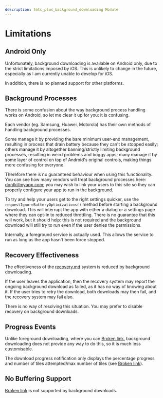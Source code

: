 ```yaml
---
description: fmtc_plus_background_downloading Module
---
```


# Limitations

## Android Only

Unfortunately, background downloading is available on Android only, due to the strict limitations imposed by iOS. This is unlikely to change in the future, especially as I am currently unable to develop for iOS.

In addition, there is no planned support for other platforms.

## Background Processes

There is some confusion about the way background process handling works on Android, so let me clear it up for you: it is confusing.

Each vendor (eg. Samsung, Huawei, Motorola) has their own methods of handling background processes.

Some manage it by providing the bare minimum user-end management, resulting in process that drain battery because they can't be stopped easily; others manage it by altogether banning/strictly limiting background processes, resulting in weird problems and buggy apps; many manage it by some layer of control on top of Android's original controls, making things more confusing for everyone.&#x20;

Therefore there is no guaranteed behaviour when using this functionality. You can see how many vendors will treat background processes here: [dontkillmyapp.com](https://dontkillmyapp.com/); you may wish to link your users to this site so they can properly configure your app to run in the background.

To try and help your users get to the right settings quicker, use the `requestIgnoreBatteryOptimizations()` method before starting a background download. This will interrupt the app with either a dialog or a settings page where they can opt-in to reduced throttling. There is no guarantee that this will work, but it should help: this is not required and the background download will still _try_ to run even if the user denies the permissions.

Internally, a foreground service is actually used. This allows the service to run as long as the app hasn't been force stopped.

## Recovery Effectiveness

The effectiveness of the [recovery.md](../../usage/roots-and-stores/recovery.md "mention") system is reduced by background downloading.

If the user leaves the application, then the recovery system may report the ongoing background download as failed, as it has no way of knowing about it. If the user tries to retry the download, both downloads may then fail, and the recovery system may fail also.

There is no way of resolving this situation. You may prefer to disable recovery on background downloads.

## Progress Events

Unlike foreground downloading, where you can [Broken link](broken-reference "mention"), background downloading does not provide any way to do this, so it is much less customisable.

The download progress notification only displays the percentage progress and number of tiles attempted/max number of tiles (see [Broken link](broken-reference "mention")).

## No Buffering Support

[Broken link](broken-reference "mention") is not supported by background downloads.
